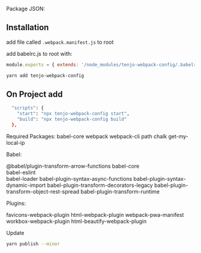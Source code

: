 Package JSON:

## Installation

add file called `.webpack.manifest.js` to root

add babelrc.js to root with:

```js
module.exports = { extends: '/node_modules/tenjo-webpack-config/.babelrc' }
```

```sh
yarn add tenjo-webpack-config
```

## On Project add

```sh
  "scripts": {
    "start": "npx tenjo-webpack-config start",
    "build": "npx tenjo-webpack-config build"
  },
```

Required Packages:
babel-core
webpack
webpack-cli
path
chalk
get-my-local-ip

Babel:

@babel/plugin-transform-arrow-functions
babel-core  
babel-eslint  
babel-loader
babel-plugin-syntax-async-functions
babel-plugin-syntax-dynamic-import
babel-plugin-transform-decorators-legacy
babel-plugin-transform-object-rest-spread
babel-plugin-transform-runtime

Plugins:

favicons-webpack-plugin
html-webpack-plugin
webpack-pwa-manifest
workbox-webpack-plugin
html-beautify-webpack-plugin

Update

```sh
yarn publish --minor
```
